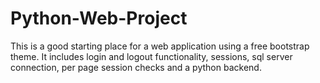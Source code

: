 # Python-Web-Project
This is a good starting place for a web application using a free bootstrap theme. It includes login and logout functionality, sessions, sql server connection, per page session checks and a python backend.
